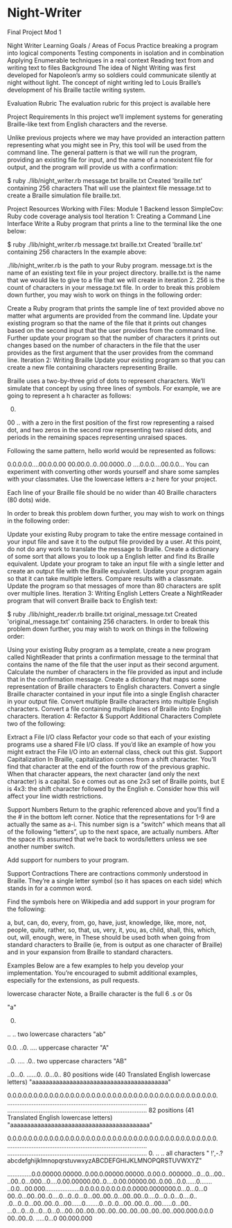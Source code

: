 # Night-Writer
Final Project Mod 1

Night Writer
Learning Goals / Areas of Focus
Practice breaking a program into logical components
Testing components in isolation and in combination
Applying Enumerable techniques in a real context
Reading text from and writing text to files
Background
The idea of Night Writing was first developed for Napoleon’s army so soldiers could communicate silently at night without light. The concept of night writing led to Louis Braille’s development of his Braille tactile writing system.

Evaluation Rubric
The evaluation rubric for this project is available here

Project Requirements
In this project we’ll implement systems for generating Braille-like text from English characters and the reverse.

Unlike previous projects where we may have provided an interaction pattern representing what you might see in Pry, this tool will be used from the command line. The general pattern is that we will run the program, providing an existing file for input, and the name of a nonexistent file for output, and the program will provide us with a confirmation:

$ ruby ./lib/night_writer.rb message.txt braille.txt
Created 'braille.txt' containing 256 characters
That will use the plaintext file message.txt to create a Braille simulation file braille.txt.

Project Resources
Working with Files: Module 1 Backend lesson
SimpleCov: Ruby code coverage analysis tool
Iteration 1: Creating a Command Line Interface
Write a Ruby program that prints a line to the terminal like the one below:

$ ruby ./lib/night_writer.rb message.txt braille.txt
Created 'braille.txt' containing 256 characters
In the example above:

./lib/night_writer.rb is the path to your Ruby program.
message.txt is the name of an existing text file in your project directory.
braille.txt is the name that we would like to give to a file that we will create in iteration 2.
256 is the count of characters in your message.txt file.
In order to break this problem down further, you may wish to work on things in the following order:

Create a Ruby program that prints the sample line of text provided above no matter what arguments are provided from the command line.
Update your existing program so that the name of the file that it prints out changes based on the second input that the user provides from the command line.
Further update your program so that the number of characters it prints out changes based on the number of characters in the file that the user provides as the first argument that the user provides from the command line.
Iteration 2: Writing Braille
Update your existing program so that you can create a new file containing characters representing Braille.

Braille uses a two-by-three grid of dots to represent characters. We’ll simulate that concept by using three lines of symbols. For example, we are going to represent a h character as follows:

0.
00
..
with a zero in the first position of the first row representing a raised dot, and two zeros in the second row representing two raised dots, and periods in the remaining spaces representing unraised spaces.

Following the same pattern, hello world would be represented as follows:

0.0.0.0.0....00.0.0.00
00.00.0..0..00.0000..0
....0.0.0....00.0.0...
You can experiment with converting other words yourself and share some samples with your classmates. Use the lowercase letters a-z here for your project.

Each line of your Braille file should be no wider than 40 Braille characters (80 dots) wide.

In order to break this problem down further, you may wish to work on things in the following order:

Update your existing Ruby program to take the entire message contained in your input file and save it to the output file provided by a user. At this point, do not do any work to translate the message to Braille.
Create a dictionary of some sort that allows you to look up a English letter and find its Braille equivalent.
Update your program to take an input file with a single letter and create an output file with the Braille equivalent.
Update your program again so that it can take multiple letters. Compare results with a classmate.
Update the program so that messages of more than 80 characters are split over multiple lines.
Iteration 3: Writing English Letters
Create a NightReader program that will convert Braille back to English text:

$ ruby ./lib/night_reader.rb braille.txt original_message.txt
Created 'original_message.txt' containing 256 characters.
In order to break this problem down further, you may wish to work on things in the following order:

Using your existing Ruby program as a template, create a new program called NightReader that prints a confirmation message to the terminal that contains the name of the file that the user input as their second argument.
Calculate the number of characters in the file provided as input and include that in the confirmation message.
Create a dictionary that maps some representation of Braille characters to English characters.
Convert a single Braille character contained in your input file into a single English character in your output file.
Convert multiple Braille characters into multiple English characters.
Convert a file containing multiple lines of Braille into English characters.
Iteration 4: Refactor & Support Additional Characters
Complete two of the following:

Extract a File I/O class
Refactor your code so that each of your existing programs use a shared File I/O class. If you’d like an example of how you might extract the File I/O into an external class, check out this gist.
Support Capitalization
In Braille, capitalization comes from a shift character. You’ll find that character at the end of the fourth row of the previous graphic. When that character appears, the next character (and only the next character) is a capital. So e comes out as one 2x3 set of Braille points, but E is 4x3: the shift character followed by the English e. Consider how this will affect your line width restrictions.

Support Numbers
Return to the graphic referenced above and you’ll find a the # in the bottom left corner. Notice that the representations for 1-9 are actually the same as a-i. This number sign is a “switch” which means that all of the following “letters”, up to the next space, are actually numbers. After the space it’s assumed that we’re back to words/letters unless we see another number switch.

Add support for numbers to your program.

Support Contractions
There are contractions commonly understood in Braille. They’re a single letter symbol (so it has spaces on each side) which stands in for a common word.

Find the symbols here on Wikipedia and add support in your program for the following:

a, but, can, do, every, from, go, have, just, knowledge, like, more, not, people, quite, rather, so, that, us, very, it, you, as, child, shall, this, which, out, will, enough, were, in
These should be used both when going from standard characters to Braille (ie, from is output as one character of Braille) and in your expansion from Braille to standard characters.

Examples
Below are a few examples to help you develop your implementation. You’re encouraged to submit additional examples, especially for the extensions, as pull requests.

lowercase character
Note, a Braille character is the full 6 .s or 0s

"a"

0.
..
..
two lowercase characters
"ab"

0.0.
..0.
....
uppercase character
"A"

..0.
....
.0..
two uppercase characters
"AB"

..0...0.
......0.
.0...0..
80 positions wide (40 Translated English lowercase letters)
"aaaaaaaaaaaaaaaaaaaaaaaaaaaaaaaaaaaaaaaa"

0.0.0.0.0.0.0.0.0.0.0.0.0.0.0.0.0.0.0.0.0.0.0.0.0.0.0.0.0.0.0.0.0.0.0.0.0.0.0.0.
................................................................................
................................................................................
82 positions (41 Translated English lowercase letters)
"aaaaaaaaaaaaaaaaaaaaaaaaaaaaaaaaaaaaaaaaa"

0.0.0.0.0.0.0.0.0.0.0.0.0.0.0.0.0.0.0.0.0.0.0.0.0.0.0.0.0.0.0.0.0.0.0.0.0.0.0.0.
................................................................................
................................................................................
0.
..
..
all characters
" !',-.?abcdefghijklmnopqrstuvwxyzABCDEFGHIJKLMNOPQRSTUVWXYZ"

..............0.0.00000.00000..0.00.0.00000.00000..0.00.0..000000...0...0...00..
..00..0...000...0....0.00.00000.00..0....0.00.00000.00..0.00...0.0......0.......
..0.0...00.000....................0.0.0.0.0.0.0.0.0.0.0000.0000000.0...0...0...0
00..0...00..00..0....0...0..0...0...00..00..0...00..00..0....0...0..0...0....0..
.0...0..0...00..00..0...00......0........0...0..0...00..00..0...00......0...00..
...0...0...0...0...0...0...00..00..00..00..00..00..00..00..00..00..000.000.0.0.0
00..00..0.
.....0...0
00.000.000
